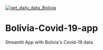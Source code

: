 [![get_daily_data_Bolivia](https://github.com/jloayza10/Bolivia-Covid-19-app/actions/workflows/main.yml/badge.svg)](https://github.com/jloayza10/Bolivia-Covid-19-app/actions/workflows/main.yml)
# Bolivia-Covid-19-app
Streamlit App with Bolivia's Covid-19 data
